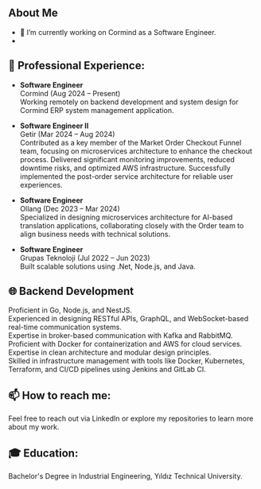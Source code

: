 ## About Me
- 🔭 I’m currently working on Cormind as a Software Engineer.
- 
## 💼 **Professional Experience**:
  - **Software Engineer**  
    Cormind (Aug 2024 – Present)  
    Working remotely on backend development and system design for Cormind ERP system management application.

  - **Software Engineer II**  
    Getir (Mar 2024 – Aug 2024)  
    Contributed as a key member of the Market Order Checkout Funnel team, focusing on microservices architecture to enhance the checkout process. Delivered significant monitoring improvements, reduced downtime risks, and optimized AWS infrastructure. Successfully implemented the post-order service architecture for reliable user experiences.

  - **Software Engineer**  
    Ollang (Dec 2023 – Mar 2024)  
    Specialized in designing microservices architecture for AI-based translation applications, collaborating closely with the Order team to align business needs with technical solutions.

  - **Software Engineer**  
    Grupas Teknoloji (Jul 2022 – Jun 2023)  
    Built scalable solutions using .Net, Node.js, and Java.

## 🌐 **Backend Development**  
  Proficient in Go, Node.js, and NestJS.  
  Experienced in designing RESTful APIs, GraphQL, and WebSocket-based real-time communication systems.  
  Expertise in broker-based communication with Kafka and RabbitMQ.  
  Proficient with Docker for containerization and AWS for cloud services.  
  Expertise in clean architecture and modular design principles.  
  Skilled in infrastructure management with tools like Docker, Kubernetes, Terraform, and CI/CD pipelines using Jenkins and GitLab CI.

## 📫 **How to reach me**:  
  Feel free to reach out via LinkedIn or explore my repositories to learn more about my work.

## 🎓 **Education**:  
  Bachelor's Degree in Industrial Engineering, Yıldız Technical University.
